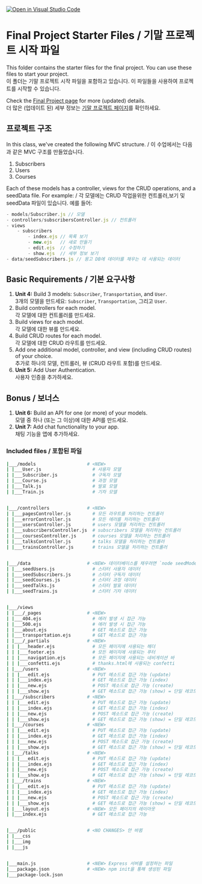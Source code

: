 [![Open in Visual Studio Code](https://classroom.github.com/assets/open-in-vscode-718a45dd9cf7e7f842a935f5ebbe5719a5e09af4491e668f4dbf3b35d5cca122.svg)](https://classroom.github.com/online_ide?assignment_repo_id=11231929&assignment_repo_type=AssignmentRepo)
# Final Project Starter Files / 기말 프로젝트 시작 파일

This folder contains the starter files for the final project. You can use these files to start your project.<br>
이 폴더는 기말 프로젝트 시작 파일을 포함하고 있습니다. 이 파일들을 사용하여 프로젝트를 시작할 수 있습니다.

Check the [Final Project page](https://ut-nodejs.github.io/project.html) for more (updated) details.<br>
더 많은 (업데이트 된) 세부 정보는 [기말 프로젝트 페이지](https://ut-nodejs.github.io/project.html)를 확인하세요.

## 프로젝트 구조

In this class, we've created the following MVC structure. / 이 수업에서는 다음과 같은 MVC 구조를 만들었습니다.

1. Subscribers
2. Users
3. Courses

Each of these models has a controller, views for the CRUD operations, and a seedData file. For example: / 각 모델에는 CRUD 작업을위한 컨트롤러,보기 및 seedData 파일이 있습니다. 예를 들어:

```js
- models/Subscriber.js // 모델
- controllers/subscribersController.js // 컨트롤러
- views
    - subscribers
        - index.ejs // 목록 보기
        - new.ejs   // 새로 만들기
        - edit.ejs  // 수정하기
        - show.ejs  // 세부 정보 보기
- data/seedSubscribers.js // 몽고 DB에 데이터를 채우는 데 사용되는 데이터
```

## Basic Requirements / 기본 요구사항

1. **Unit 4:** Build 3 models: `Subscriber`, `Transportation`, and `User`.<br>
   3개의 모델을 만드세요: `Subscriber`, `Transportation`, 그리고 `User`.
2. Build controllers for each model.<br>
   각 모델에 대한 컨트롤러를 만드세요.
3. Build views for each model.<br>
   각 모델에 대한 뷰를 만드세요.
4. Build CRUD routes for each model.<br>
   각 모델에 대한 CRUD 라우트를 만드세요.
5. Add one additional model, controller, and view (including CRUD routes) of your choice.<br>
   추가로 하나의 모델, 컨트롤러, 뷰 (CRUD 라우트 포함)를 만드세요.
6. **Unit 5:** Add User Authentication.<br>
   사용자 인증을 추가하세요.

## Bonus / 보너스

1. **Unit 6:** Build an API for one (or more) of your models.<br>
   모델 중 하나 (또는 그 이상)에 대한 API를 만드세요.
2. **Unit 7:** Add chat functionality to your app.<br>
   채팅 기능을 앱에 추가하세요.

### Included files / 포함된 파일

```bash
|___/models                   # <NEW>
| |___User.js                   # 사용자 모델
| |___Subscriber.js             # 구독자 모델
| |___Course.js                 # 과정 모델
| |___Talk.js                   # 발표 모델
| |___Train.js                  # 기차 모델


|___/controllers              # <NEW>
| |___pagesController.js        # 모든 라우트를 처리하는 컨트롤러
| |___errorController.js        # 모든 에러를 처리하는 컨트롤러
| |___usersController.js        # users 모델을 처리하는 컨트롤러
| |___subscribersController.js  # subscribers 모델을 처리하는 컨트롤러
| |___coursesController.js      # courses 모델을 처리하는 컨트롤러
| |___talksController.js        # talks 모델을 처리하는 컨트롤러
| |___trainsController.js       # trains 모델을 처리하는 컨트롤러


|___/data                     # <NEW> 데이터베이스를 채우려면 `node seedModel.js`를 실행하세요
| |___seedUsers.js              # 스타터 사용자 데이터
| |___seedSubscribers.js        # 스타터 구독자 데이터
| |___seedCourses.js            # 스타터 과정 데이터
| |___seedTalks.js              # 스타터 발표 데이터
| |___seedTrains.js             # 스타터 기차 데이터


|___/views
| |___/_pages                 # <NEW>
| |___404.ejs                   # 에러 발생 시 접근 가능
| |___500.ejs                   # 에러 발생 시 접근 가능
| |___about.ejs                 # GET 메소드로 접근 가능
| |___transportation.ejs        # GET 메소드로 접근 가능
| |___/_partials              # <NEW>
| | |___header.ejs              # 모든 페이지에 사용되는 헤더
| | |___footer.ejs              # 모든 페이지에 사용되는 푸터
| | |___navigation.ejs          # 모든 페이지에 사용되는 네비게이션 바
| | |___confetti.ejs            # thanks.html에 사용되는 confetti
| |___/users                  # <NEW>
| | |___edit.ejs                # PUT 메소드로 접근 가능 (update)
| | |___index.ejs               # GET 메소드로 접근 가능 (index)
| | |___new.ejs                 # POST 메소드로 접근 가능 (create)
| | |___show.ejs                # GET 메소드로 접근 가능 (show) = 단일 레코드의 데이터
| |___/subscribers            # <NEW>
| | |___edit.ejs                # PUT 메소드로 접근 가능 (update)
| | |___index.ejs               # GET 메소드로 접근 가능 (index)
| | |___new.ejs                 # POST 메소드로 접근 가능 (create)
| | |___show.ejs                # GET 메소드로 접근 가능 (show) = 단일 레코드의 데이터
| |___/courses                # <NEW>
| | |___edit.ejs                # PUT 메소드로 접근 가능 (update)
| | |___index.ejs               # GET 메소드로 접근 가능 (index)
| | |___new.ejs                 # POST 메소드로 접근 가능 (create)
| | |___show.ejs                # GET 메소드로 접근 가능 (show) = 단일 레코드의 데이터
| |___/talks                  # <NEW>
| | |___edit.ejs                # PUT 메소드로 접근 가능 (update)
| | |___index.ejs               # GET 메소드로 접근 가능 (index)
| | |___new.ejs                 # POST 메소드로 접근 가능 (create)
| | |___show.ejs                # GET 메소드로 접근 가능 (show) = 단일 레코드의 데이터
| |___/trains                 # <NEW>
| | |___edit.ejs                # PUT 메소드로 접근 가능 (update)
| | |___index.ejs               # GET 메소드로 접근 가능 (index)
| | |___new.ejs                 # POST 메소드로 접근 가능 (create)
| | |___show.ejs                # GET 메소드로 접근 가능 (show) = 단일 레코드의 데이터
| |___layout.ejs              # <NEW> 모든 페이지의 레이아웃
| |___index.ejs                 # GET 메소드로 접근 가능


|___/public                   # <NO CHANGES> 안 바뀜
| |___css
| |___img
| |___js


|___main.js                   # <NEW> Express 서버를 설정하는 파일
|___package.json              # <NEW> npm init을 통해 생성된 파일
|___package-lock.json
```
